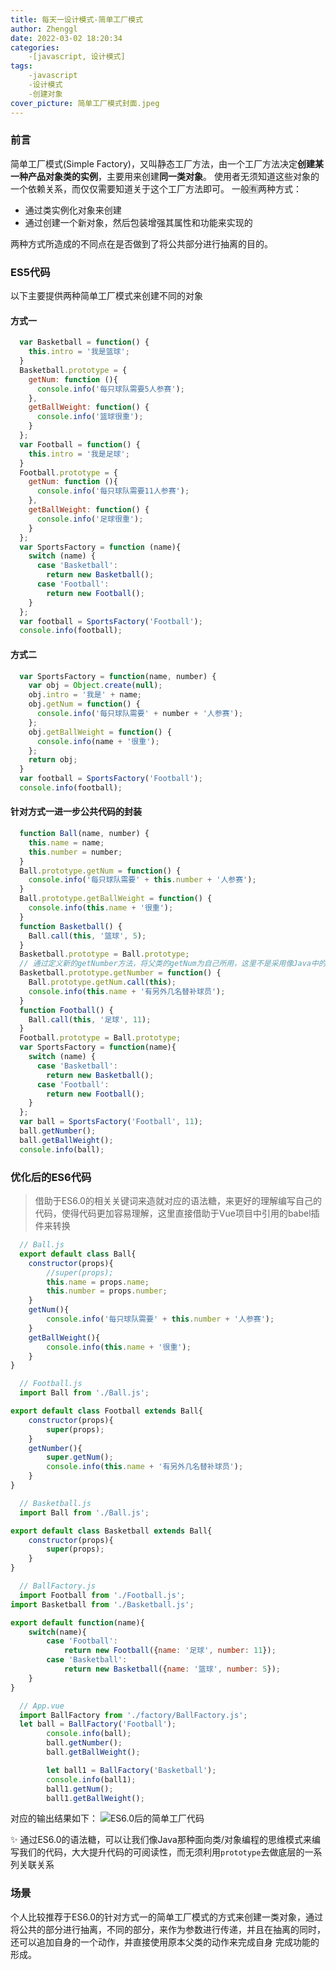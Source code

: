 ```yaml
---
title: 每天一设计模式-简单工厂模式
author: Zhenggl
date: 2022-03-02 18:20:34
categories:
    -[javascript, 设计模式]
tags:
    -javascript
    -设计模式
    -创建对象
cover_picture: 简单工厂模式封面.jpeg
---
```


### 前言
简单工厂模式(Simple Factory)，又叫静态工厂方法，由一个工厂方法决定**创建某一种产品对象类的实例**，主要用来创建**同一类对象**。
使用者无须知道这些对象的一个依赖关系，而仅仅需要知道关于这个工厂方法即可。
一般🈶️两种方式：
+ 通过类实例化对象来创建
+ 通过创建一个新对象，然后包装增强其属性和功能来实现的

两种方式所造成的不同点在是否做到了将公共部分进行抽离的目的。

### ES5代码
以下主要提供两种简单工厂模式来创建不同的对象

#### 方式一
```javascript
  var Basketball = function() {
    this.intro = '我是篮球';
  }
  Basketball.prototype = {
	getNum: function (){
	  console.info('每只球队需要5人参赛');
	},
	getBallWeight: function() {
	  console.info('篮球很重');
	}
  };
  var Football = function() {
    this.intro = '我是足球';
  }
  Football.prototype = {
	getNum: function (){
	  console.info('每只球队需要11人参赛');
	},
	getBallWeight: function() {
	  console.info('足球很重');
	}
  };
  var SportsFactory = function (name){
  	switch (name) {
  	  case 'Basketball':
  	  	return new Basketball();
  	  case 'Football':
  	  	return new Football();
  	}
  };
  var football = SportsFactory('Football');
  console.info(football);
```

#### 方式二
```javascript
  var SportsFactory = function(name, number) {
    var obj = Object.create(null);
    obj.intro = '我是' + name;
    obj.getNum = function() {
      console.info('每只球队需要' + number + '人参赛');
    };
    obj.getBallWeight = function() {
      console.info(name + '很重');
    };
    return obj;
  }
  var football = SportsFactory('Football');
  console.info(football);
```
#### 针对方式一进一步公共代码的封装
```javascript
  function Ball(name, number) {
    this.name = name;
    this.number = number;
  }
  Ball.prototype.getNum = function() {
    console.info('每只球队需要' + this.number + '人参赛');
  }
  Ball.prototype.getBallWeight = function() {
    console.info(this.name + '很重');
  }
  function Basketball() {
    Ball.call(this, '篮球', 5);
  }
  Basketball.prototype = Ball.prototype;
  // 通过定义新的getNumber方法，将父类的getNum为自己所用，这里不是采用像Java中的父类方法重载的方式 
  Basketball.prototype.getNumber = function() {
    Ball.prototype.getNum.call(this);
    console.info(this.name + '有另外几名替补球员');
  }
  function Football() {
    Ball.call(this, '足球', 11);
  }
  Football.prototype = Ball.prototype;
  var SportsFactory = function(name){
  	switch (name) {
  	  case 'Basketball':
  	  	return new Basketball();
  	  case 'Football':
  	  	return new Football();
  	}
  };
  var ball = SportsFactory('Football', 11);
  ball.getNumber();
  ball.getBallWeight();
  console.info(ball);
```

### 优化后的ES6代码
> 借助于ES6.0的相关关键词来造就对应的语法糖，来更好的理解编写自己的代码，使得代码更加容易理解，这里直接借助于Vue项目中引用的babel插件来转换

```javascript
  // Ball.js
  export default class Ball{
	constructor(props){
		//super(props);
		this.name = props.name;
      	this.number = props.number;
	}
	getNum(){
    	console.info('每只球队需要' + this.number + '人参赛');
    }
    getBallWeight(){
    	console.info(this.name + '很重');
    }
}
```
```javascript
  // Football.js
  import Ball from './Ball.js';

export default class Football extends Ball{
	constructor(props){
		super(props);
	}
	getNumber(){
		super.getNum();
		console.info(this.name + '有另外几名替补球员');
	}
}
```
```javascript
  // Basketball.js
  import Ball from './Ball.js';

export default class Basketball extends Ball{
	constructor(props){
		super(props);
	}
}
```
```javascript
  // BallFactory.js
  import Football from './Football.js';
import Basketball from './Basketball.js';

export default function(name){
	switch(name){
		case 'Football':
			return new Football({name: '足球', number: 11});
		case 'Basketball':
			return new Basketball({name: '篮球', number: 5});
	}
}
```
```javascript
  // App.vue
  import BallFactory from './factory/BallFactory.js';
  let ball = BallFactory('Football');
		console.info(ball);
		ball.getNumber();
		ball.getBallWeight();

		let ball1 = BallFactory('Basketball');
		console.info(ball1);
		ball1.getNum();
		ball1.getBallWeight();
```
对应的输出结果如下：
![ES6.0后的简单工厂代码](ES6.0后的简单工厂代码.png)

✨ 通过ES6.0的语法糖，可以让我们像Java那种面向类/对象编程的思维模式来编写我们的代码，大大提升代码的可阅读性，而无须利用`prototype`去做底层的一系列关联关系

### 场景
个人比较推荐于ES6.0的针对方式一的简单工厂模式的方式来创建一类对象，通过将公共的部分进行抽离，不同的部分，来作为参数进行传递，并且在抽离的同时，还可以追加自身的一个动作，并直接使用原本父类的动作来完成自身
完成功能的形成。
